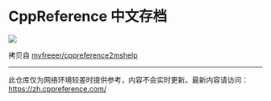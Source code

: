 # CppReference 中文存档

![](https://img.shields.io/badge/Version-2020.03-green)

拷贝自 [myfreeer/cppreference2mshelp](https://github.com/myfreeer/cppreference2mshelp)

-----

此仓库仅为网络环境较差时提供参考，内容不会实时更新。最新内容请访问： https://zh.cppreference.com/